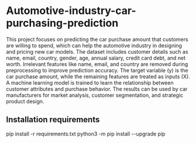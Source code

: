 # Automotive-industry-car-purchasing-prediction
This project focuses on predicting the car purchase amount that customers are willing to spend, which can help the automotive industry in designing and pricing new car models.
The dataset includes customer details such as name, email, country, gender, age, annual salary, credit card debt, and net worth.
Irrelevant features like name, email, and country are removed during preprocessing to improve prediction accuracy.
The target variable (y) is the car purchase amount, while the remaining features are treated as inputs (X).
A machine learning model is trained to learn the relationship between customer attributes and purchase behavior.
The results can be used by car manufacturers for market analysis, customer segmentation, and strategic product design.

## Installation requirements
pip install -r requirements.txt 
python3 -m pip install --upgrade pip